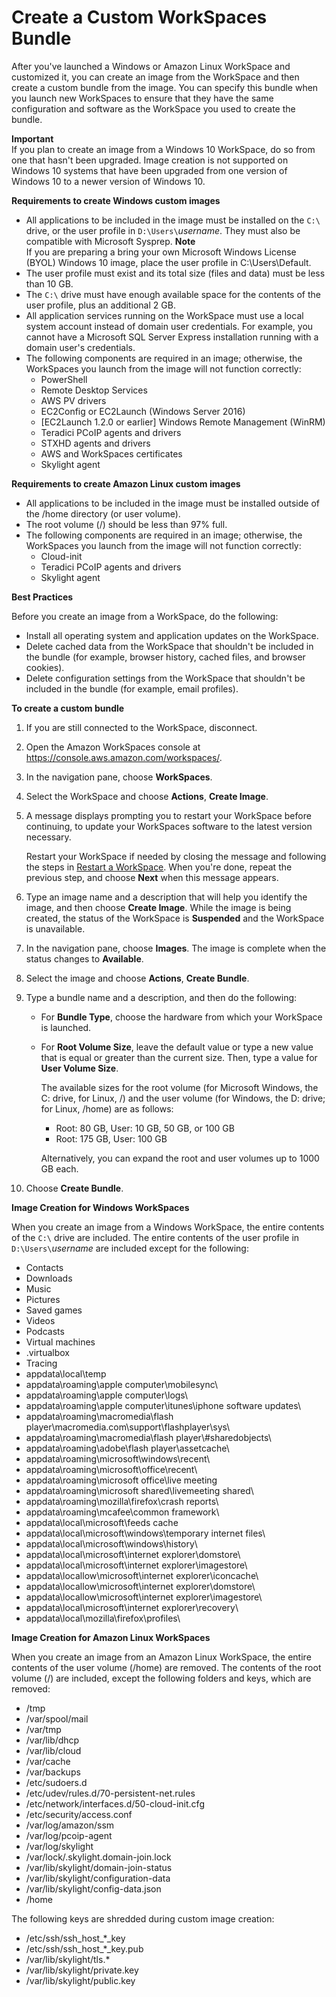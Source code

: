 # Create a Custom WorkSpaces Bundle<a name="create-custom-bundle"></a>

After you've launched a Windows or Amazon Linux WorkSpace and customized it, you can create an image from the WorkSpace and then create a custom bundle from the image\. You can specify this bundle when you launch new WorkSpaces to ensure that they have the same configuration and software as the WorkSpace you used to create the bundle\.

**Important**  
If you plan to create an image from a Windows 10 WorkSpace, do so from one that hasn't been upgraded\. Image creation is not supported on Windows 10 systems that have been upgraded from one version of Windows 10 to a newer version of Windows 10\. 

**Requirements to create Windows custom images**
+ All applications to be included in the image must be installed on the `C:\` drive, or the user profile in `D:\Users\`*username*\. They must also be compatible with Microsoft Sysprep\.
**Note**  
If you are preparing a bring your own Microsoft Windows License \(BYOL\) Windows 10 image, place the user profile in C:\\Users\\Default\.
+ The user profile must exist and its total size \(files and data\) must be less than 10 GB\.
+ The `C:\` drive must have enough available space for the contents of the user profile, plus an additional 2 GB\.
+ All application services running on the WorkSpace must use a local system account instead of domain user credentials\. For example, you cannot have a Microsoft SQL Server Express installation running with a domain user's credentials\.
+ The following components are required in an image; otherwise, the WorkSpaces you launch from the image will not function correctly:
  + PowerShell
  + Remote Desktop Services
  + AWS PV drivers
  + EC2Config or EC2Launch \(Windows Server 2016\)
  + \[EC2Launch 1\.2\.0 or earlier\] Windows Remote Management \(WinRM\)
  + Teradici PCoIP agents and drivers
  + STXHD agents and drivers
  + AWS and WorkSpaces certificates
  + Skylight agent

**Requirements to create Amazon Linux custom images**
+ All applications to be included in the image must be installed outside of the /home directory \(or user volume\)\.
+ The root volume \(/\) should be less than 97% full\.
+ The following components are required in an image; otherwise, the WorkSpaces you launch from the image will not function correctly:
  + Cloud\-init
  + Teradici PCoIP agents and drivers
  + Skylight agent

**Best Practices**

Before you create an image from a WorkSpace, do the following:
+ Install all operating system and application updates on the WorkSpace\.
+ Delete cached data from the WorkSpace that shouldn't be included in the bundle \(for example, browser history, cached files, and browser cookies\)\.
+ Delete configuration settings from the WorkSpace that shouldn't be included in the bundle \(for example, email profiles\)\.

**To create a custom bundle**

1. If you are still connected to the WorkSpace, disconnect\.

1. Open the Amazon WorkSpaces console at [https://console\.aws\.amazon\.com/workspaces/](https://console.aws.amazon.com/workspaces/)\.

1. In the navigation pane, choose **WorkSpaces**\.

1. Select the WorkSpace and choose **Actions**, **Create Image**\.

1. A message displays prompting you to restart your WorkSpace before continuing, to update your WorkSpaces software to the latest version necessary\. 

   Restart your WorkSpace if needed by closing the message and following the steps in [Restart a WorkSpace](reboot-workspaces.md)\. When you're done, repeat the previous step, and choose **Next** when this message appears\.

1. Type an image name and a description that will help you identify the image, and then choose **Create Image**\. While the image is being created, the status of the WorkSpace is **Suspended** and the WorkSpace is unavailable\.

1. In the navigation pane, choose **Images**\. The image is complete when the status changes to **Available**\.

1. Select the image and choose **Actions**, **Create Bundle**\.

1. Type a bundle name and a description, and then do the following: 
   + For **Bundle Type**, choose the hardware from which your WorkSpace is launched\. 
   + For **Root Volume Size**, leave the default value or type a new value that is equal or greater than the current size\. Then, type a value for **User Volume Size**\.

      The available sizes for the root volume \(for Microsoft Windows, the C: drive, for Linux, /\) and the user volume \(for Windows, the D: drive; for Linux, /home\) are as follows: 
     + Root: 80 GB, User: 10 GB, 50 GB, or 100 GB
     + Root: 175 GB, User: 100 GB

     Alternatively, you can expand the root and user volumes up to 1000 GB each\.

1. Choose **Create Bundle**\.

**Image Creation for Windows WorkSpaces**

When you create an image from a Windows WorkSpace, the entire contents of the `C:\` drive are included\. The entire contents of the user profile in `D:\Users\`*username* are included except for the following:
+ Contacts
+ Downloads
+ Music
+ Pictures
+ Saved games
+ Videos
+ Podcasts
+ Virtual machines
+ \.virtualbox
+ Tracing
+ appdata\\local\\temp
+ appdata\\roaming\\apple computer\\mobilesync\\
+ appdata\\roaming\\apple computer\\logs\\
+ appdata\\roaming\\apple computer\\itunes\\iphone software updates\\
+ appdata\\roaming\\macromedia\\flash player\\macromedia\.com\\support\\flashplayer\\sys\\
+ appdata\\roaming\\macromedia\\flash player\\\#sharedobjects\\
+ appdata\\roaming\\adobe\\flash player\\assetcache\\
+ appdata\\roaming\\microsoft\\windows\\recent\\
+ appdata\\roaming\\microsoft\\office\\recent\\
+ appdata\\roaming\\microsoft office\\live meeting
+ appdata\\roaming\\microsoft shared\\livemeeting shared\\
+ appdata\\roaming\\mozilla\\firefox\\crash reports\\
+ appdata\\roaming\\mcafee\\common framework\\
+ appdata\\local\\microsoft\\feeds cache
+ appdata\\local\\microsoft\\windows\\temporary internet files\\
+ appdata\\local\\microsoft\\windows\\history\\
+ appdata\\local\\microsoft\\internet explorer\\domstore\\
+ appdata\\local\\microsoft\\internet explorer\\imagestore\\
+ appdata\\locallow\\microsoft\\internet explorer\\iconcache\\
+ appdata\\locallow\\microsoft\\internet explorer\\domstore\\
+ appdata\\locallow\\microsoft\\internet explorer\\imagestore\\
+ appdata\\local\\microsoft\\internet explorer\\recovery\\
+ appdata\\local\\mozilla\\firefox\\profiles\\

**Image Creation for Amazon Linux WorkSpaces**

When you create an image from an Amazon Linux WorkSpace, the entire contents of the user volume \(/home\) are removed\. The contents of the root volume \(/\) are included, except the following folders and keys, which are removed:
+ /tmp
+ /var/spool/mail
+ /var/tmp
+ /var/lib/dhcp
+ /var/lib/cloud
+ /var/cache
+ /var/backups
+ /etc/sudoers\.d
+ /etc/udev/rules\.d/70\-persistent\-net\.rules
+ /etc/network/interfaces\.d/50\-cloud\-init\.cfg
+ /etc/security/access\.conf
+ /var/log/amazon/ssm
+ /var/log/pcoip\-agent
+ /var/log/skylight
+ /var/lock/\.skylight\.domain\-join\.lock
+ /var/lib/skylight/domain\-join\-status
+ /var/lib/skylight/configuration\-data
+ /var/lib/skylight/config\-data\.json
+ /home

The following keys are shredded during custom image creation:
+ /etc/ssh/ssh\_host\_\*\_key
+ /etc/ssh/ssh\_host\_\*\_key\.pub
+ /var/lib/skylight/tls\.\*
+ /var/lib/skylight/private\.key
+ /var/lib/skylight/public\.key